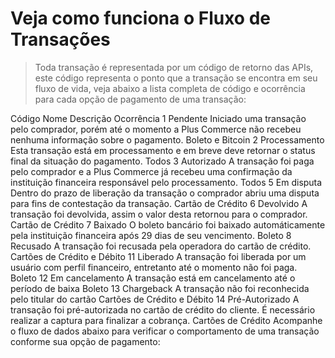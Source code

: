 # Veja como funciona o Fluxo de Transações 

> Toda transação é representada por um código de retorno das APIs, este código representa o ponto que a transação se encontra em seu fluxo de vida, veja abaixo a lista completa de código e ocorrência para cada opção de pagamento de uma transação:

Código	Nome	Descrição	Ocorrência
1	Pendente	Iniciado uma transação pelo comprador, porém até o momento a Plus Commerce não recebeu nenhuma informação sobre o pagamento.	Boleto e Bitcoin
2	Processamento	Esta transação está em processamento e em breve deve retornar o status final da situação do pagamento.	Todos
3	Autorizado	A transação foi paga pelo comprador e a Plus Commerce já recebeu uma confirmação da instituição financeira responsável pelo processamento.	Todos
5	Em disputa	Dentro do prazo de liberação da transação o comprador abriu uma disputa para fins de contestação da transação.	Cartão de Crédito
6	Devolvido	A transação foi devolvida, assim o valor desta retornou para o comprador.	Cartão de Crédito
7	Baixado	O boleto bancário foi baixado automáticamente pela instituição financeira após 29 dias de seu vencimento.	Boleto
8	Recusado	A transação foi recusada pela operadora do cartão de crédito.	Cartões de Crédito e Débito
11	Liberado	A transação foi liberada por um usuário com perfil financeiro, entretanto até o momento não foi paga.	Boleto
12	Em cancelamento	A transação está em cancelamento até o período de baixa	Boleto
13	Chargeback	A transação não foi reconhecida pelo titular do cartão	Cartões de Crédito e Débito
14	Pré-Autorizado	A transação foi pré-autorizada no cartão de crédito do cliente. É necessário realizar a captura para finalizar a cobrança.	Cartões de Crédito
Acompanhe o fluxo de dados abaixo para verificar o comportamento de uma transação conforme sua opção de pagamento:

